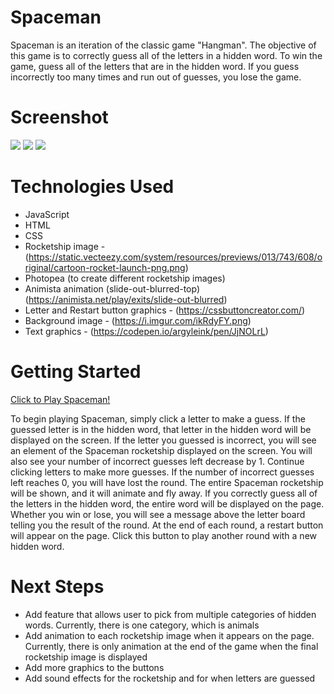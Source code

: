 # Spaceman
Spaceman is an iteration of the classic game "Hangman". The objective of this game is to correctly guess all of the letters in a hidden word. To win the game, guess all of the letters that are in the hidden word. If you guess incorrectly too many times and run out of guesses, you lose the game.

# Screenshot

<img src="https://i.imgur.com/0jTMFkN.png">
<img src="https://i.imgur.com/7MztVhc.png">
<img src="https://i.imgur.com/9USg8x2.png">

# Technologies Used

- JavaScript
- HTML
- CSS
- Rocketship image - (https://static.vecteezy.com/system/resources/previews/013/743/608/original/cartoon-rocket-launch-png.png)
- Photopea (to create different rocketship images)
- Animista animation (slide-out-blurred-top) (https://animista.net/play/exits/slide-out-blurred)
- Letter and Restart button graphics - (https://cssbuttoncreator.com/)
- Background image - (https://i.imgur.com/ikRdyFY.png)
- Text graphics - (https://codepen.io/argyleink/pen/JjNOLrL)

# Getting Started

[Click to Play Spaceman!](https://mbalzano19.github.io/Spaceman/)

To begin playing Spaceman, simply click a letter to make a guess. If the guessed letter is in the hidden word, that letter in the hidden word will be displayed on the screen. If the letter you guessed is incorrect, you will see an element of the Spaceman rocketship displayed on the screen. You will also see your number of incorrect guesses left decrease by 1. Continue clicking letters to make more guesses. If the number of incorrect guesses left reaches 0, you will have lost the round. The entire Spaceman rocketship will be shown, and it will animate and fly away. If you correctly guess all of the letters in the hidden word, the entire word will be displayed on the page. Whether you win or lose, you will see a message above the letter board telling you the result of the round. At the end of each round, a restart button will appear on the page. Click this button to play another round with a new hidden word.

# Next Steps

- Add feature that allows user to pick from multiple categories of hidden words. Currently, there is one category, which is animals
- Add animation to each rocketship image when it appears on the page. Currently, there is only animation at the end of the game when the final rocketship image is displayed
- Add more graphics to the buttons
- Add sound effects for the rocketship and for when letters are guessed